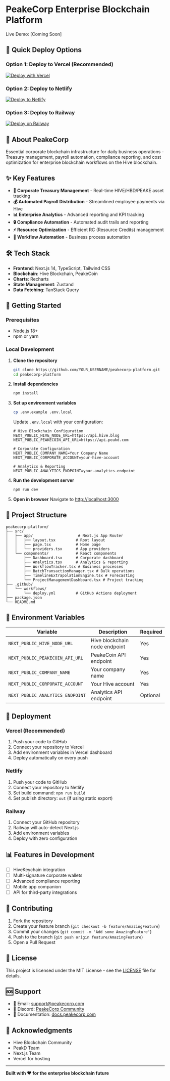# PeakeCorp Enterprise Blockchain Platform

Live Demo: [Coming Soon]

## 🚀 Quick Deploy Options

### Option 1: Deploy to Vercel (Recommended)
[![Deploy with Vercel](https://vercel.com/button)](https://vercel.com/new/clone?repository-url=https://github.com/YOUR_USERNAME/peakecorp-platform)

### Option 2: Deploy to Netlify
[![Deploy to Netlify](https://www.netlify.com/img/deploy/button.svg)](https://app.netlify.com/start/deploy?repository=https://github.com/YOUR_USERNAME/peakecorp-platform)

### Option 3: Deploy to Railway
[![Deploy on Railway](https://railway.app/button.svg)](https://railway.app/new/template/YOUR_TEMPLATE_ID)

## 🏢 About PeakeCorp

Essential corporate blockchain infrastructure for daily business operations - Treasury management, payroll automation, compliance reporting, and cost optimization for enterprise blockchain workflows on the Hive blockchain.

## ✨ Key Features

- **🏦 Corporate Treasury Management** - Real-time HIVE/HBD/PEAKE asset tracking
- **💰 Automated Payroll Distribution** - Streamlined employee payments via Hive
- **📊 Enterprise Analytics** - Advanced reporting and KPI tracking
- **🔒 Compliance Automation** - Automated audit trails and reporting
- **⚡ Resource Optimization** - Efficient RC (Resource Credits) management
- **🎯 Workflow Automation** - Business process automation

## 🛠️ Tech Stack

- **Frontend**: Next.js 14, TypeScript, Tailwind CSS
- **Blockchain**: Hive Blockchain, PeakeCoin
- **Charts**: Recharts
- **State Management**: Zustand
- **Data Fetching**: TanStack Query

## 🚀 Getting Started

### Prerequisites
- Node.js 18+ 
- npm or yarn

### Local Development

1. **Clone the repository**
   ```bash
   git clone https://github.com/YOUR_USERNAME/peakecorp-platform.git
   cd peakecorp-platform
   ```

2. **Install dependencies**
   ```bash
   npm install
   ```

3. **Set up environment variables**
   ```bash
   cp .env.example .env.local
   ```
   
   Update `.env.local` with your configuration:
   ```env
   # Hive Blockchain Configuration
   NEXT_PUBLIC_HIVE_NODE_URL=https://api.hive.blog
   NEXT_PUBLIC_PEAKECOIN_API_URL=https://api.peakd.com
   
   # Corporate Configuration
   NEXT_PUBLIC_COMPANY_NAME=Your Company Name
   NEXT_PUBLIC_CORPORATE_ACCOUNT=your-hive-account
   
   # Analytics & Reporting
   NEXT_PUBLIC_ANALYTICS_ENDPOINT=your-analytics-endpoint
   ```

4. **Run the development server**
   ```bash
   npm run dev
   ```

5. **Open in browser**
   Navigate to [http://localhost:3000](http://localhost:3000)

## 📁 Project Structure

```
peakecorp-platform/
├── src/
│   ├── app/                    # Next.js App Router
│   │   ├── layout.tsx         # Root layout
│   │   ├── page.tsx           # Home page
│   │   └── providers.tsx      # App providers
│   └── components/            # React components
│       ├── Dashboard.tsx      # Corporate dashboard
│       ├── Analytics.tsx      # Analytics & reporting
│       ├── WorkflowTracker.tsx # Business processes
│       ├── BatchTransactionManager.tsx # Bulk operations
│       ├── TimelineExtrapolationEngine.tsx # Forecasting
│       └── ProjectManagementDashboard.tsx # Project tracking
├── .github/
│   └── workflows/
│       └── deploy.yml         # GitHub Actions deployment
├── package.json
└── README.md
```

## 🔧 Environment Variables

| Variable | Description | Required |
|----------|-------------|----------|
| `NEXT_PUBLIC_HIVE_NODE_URL` | Hive blockchain node endpoint | Yes |
| `NEXT_PUBLIC_PEAKECOIN_API_URL` | PeakeCoin API endpoint | Yes |
| `NEXT_PUBLIC_COMPANY_NAME` | Your company name | Yes |
| `NEXT_PUBLIC_CORPORATE_ACCOUNT` | Your Hive account | Yes |
| `NEXT_PUBLIC_ANALYTICS_ENDPOINT` | Analytics API endpoint | Optional |

## 🚀 Deployment

### Vercel (Recommended)
1. Push your code to GitHub
2. Connect your repository to Vercel
3. Add environment variables in Vercel dashboard
4. Deploy automatically on every push

### Netlify
1. Push your code to GitHub
2. Connect your repository to Netlify
3. Set build command: `npm run build`
4. Set publish directory: `out` (if using static export)

### Railway
1. Connect your GitHub repository
2. Railway will auto-detect Next.js
3. Add environment variables
4. Deploy with zero configuration

## 📊 Features in Development

- [ ] HiveKeychain integration
- [ ] Multi-signature corporate wallets
- [ ] Advanced compliance reporting
- [ ] Mobile app companion
- [ ] API for third-party integrations

## 🤝 Contributing

1. Fork the repository
2. Create your feature branch (`git checkout -b feature/AmazingFeature`)
3. Commit your changes (`git commit -m 'Add some AmazingFeature'`)
4. Push to the branch (`git push origin feature/AmazingFeature`)
5. Open a Pull Request

## 📄 License

This project is licensed under the MIT License - see the [LICENSE](LICENSE) file for details.

## 🆘 Support

- 📧 Email: support@peakecorp.com
- 💬 Discord: [PeakeCorp Community](https://discord.gg/peakecorp)
- 📖 Documentation: [docs.peakecorp.com](https://docs.peakecorp.com)

## 🙏 Acknowledgments

- Hive Blockchain Community
- PeakD Team
- Next.js Team
- Vercel for hosting

---

**Built with ❤️ for the enterprise blockchain future**
